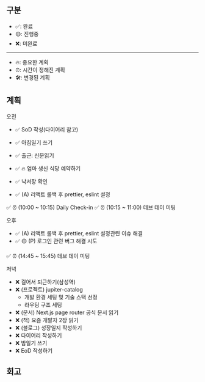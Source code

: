 ## 구분

- ✅: 완료
- 🟡: 진행중
- ❌: 미완료

---

- 🔥: 중요한 계획
- ⏰: 시간이 정해진 계획
- 🛠️: 변경된 계획

## 계획

오전

- ✅ SoD 작성(다이어리 참고)
- ✅ 아침일기 쓰기
- ✅ 출근: 신문읽기
- ✅ 🔥 엄마 생신 식당 예약하기

- ✅ 낙서장 확인
- ✅ (A) 리액트 롤백 후 prettier, eslint 설정

✅ ⏰ (10:00 ~ 10:15) Daily Check-in
✅ ⏰ (10:15 ~ 11:00) 데브 데이 미팅

오후

- ✅ (A) 리액트 롤백 후 prettier, eslint 설정관련 이슈 해결
- ✅ 🟡 (P) 로그인 관련 버그 해결 시도

✅ ⏰ (14:45 ~ 15:45) 데브 데이 미팅

저녁

- ❌ 걸어서 퇴근하기(삼성역)
- ❌ (프로젝트) jupiter-catalog
  - 개발 환경 세팅 및 기술 스택 선정
  - 라우팅 구조 세팅
- ❌ (문서) Next.js page router 공식 문서 읽기
- ❌ (책) 요즘 개발자 2장 읽기
- ❌ (블로그) 성장일지 작성하기
- ❌ 다이어리 작성하기
- ❌ 밤일기 쓰기
- ❌ EoD 작성하기

## 회고
